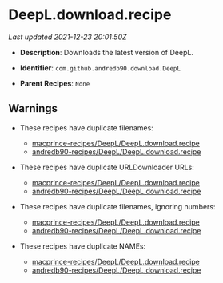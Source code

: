 # DeepL.download.recipe

_Last updated 2021-12-23 20:01:50Z_

- **Description**: Downloads the latest version of DeepL.

- **Identifier**: `com.github.andredb90.download.DeepL`

- **Parent Recipes**: `None`


## Warnings

- These recipes have duplicate filenames:
    - [macprince-recipes/DeepL/DeepL.download.recipe](/autopkg-dupe-tracker/macprince-recipes/DeepL/DeepL.download.recipe)
    - [andredb90-recipes/DeepL/DeepL.download.recipe](/autopkg-dupe-tracker/andredb90-recipes/DeepL/DeepL.download.recipe)

- These recipes have duplicate URLDownloader URLs:
    - [macprince-recipes/DeepL/DeepL.download.recipe](/autopkg-dupe-tracker/macprince-recipes/DeepL/DeepL.download.recipe)
    - [andredb90-recipes/DeepL/DeepL.download.recipe](/autopkg-dupe-tracker/andredb90-recipes/DeepL/DeepL.download.recipe)

- These recipes have duplicate filenames, ignoring numbers:
    - [macprince-recipes/DeepL/DeepL.download.recipe](/autopkg-dupe-tracker/macprince-recipes/DeepL/DeepL.download.recipe)
    - [andredb90-recipes/DeepL/DeepL.download.recipe](/autopkg-dupe-tracker/andredb90-recipes/DeepL/DeepL.download.recipe)

- These recipes have duplicate NAMEs:
    - [macprince-recipes/DeepL/DeepL.download.recipe](/autopkg-dupe-tracker/macprince-recipes/DeepL/DeepL.download.recipe)
    - [andredb90-recipes/DeepL/DeepL.download.recipe](/autopkg-dupe-tracker/andredb90-recipes/DeepL/DeepL.download.recipe)